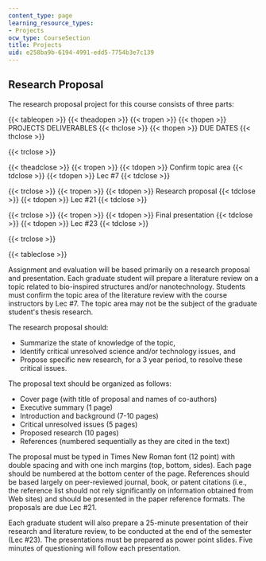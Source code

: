 ```yaml
---
content_type: page
learning_resource_types:
- Projects
ocw_type: CourseSection
title: Projects
uid: e258ba9b-6194-4991-edd5-7754b3e7c139
---
```


Research Proposal
-----------------

The research proposal project for this course consists of three parts:

{{< tableopen >}}
{{< theadopen >}}
{{< tropen >}}
{{< thopen >}}
PROJECTS DELIVERABLES
{{< thclose >}}
{{< thopen >}}
DUE DATES
{{< thclose >}}

{{< trclose >}}

{{< theadclose >}}
{{< tropen >}}
{{< tdopen >}}
Confirm topic area
{{< tdclose >}}
{{< tdopen >}}
Lec #7
{{< tdclose >}}

{{< trclose >}}
{{< tropen >}}
{{< tdopen >}}
Research proposal
{{< tdclose >}}
{{< tdopen >}}
Lec #21
{{< tdclose >}}

{{< trclose >}}
{{< tropen >}}
{{< tdopen >}}
Final presentation
{{< tdclose >}}
{{< tdopen >}}
Lec #23
{{< tdclose >}}

{{< trclose >}}

{{< tableclose >}}

Assignment and evaluation will be based primarily on a research proposal and presentation. Each graduate student will prepare a literature review on a topic related to bio-inspired structures and/or nanotechnology. Students must confirm the topic area of the literature review with the course instructors by Lec #7. The topic area may not be the subject of the graduate student's thesis research.

The research proposal should:

*   Summarize the state of knowledge of the topic,
*   Identify critical unresolved science and/or technology issues, and
*   Propose specific new research, for a 3 year period, to resolve these critical issues.

The proposal text should be organized as follows:

*   Cover page (with title of proposal and names of co-authors)
*   Executive summary (1 page)
*   Introduction and background (7-10 pages)
*   Critical unresolved issues (5 pages)
*   Proposed research (10 pages)
*   References (numbered sequentially as they are cited in the text)

The proposal must be typed in Times New Roman font (12 point) with double spacing and with one inch margins (top, bottom, sides). Each page should be numbered at the bottom center of the page. References should be based largely on peer-reviewed journal, book, or patent citations (i.e., the reference list should not rely significantly on information obtained from Web sites) and should be presented in the paper reference formats. The proposals are due Lec #21.

Each graduate student will also prepare a 25-minute presentation of their research and literature review, to be conducted at the end of the semester (Lec #23). The presentations must be prepared as power point slides. Five minutes of questioning will follow each presentation.